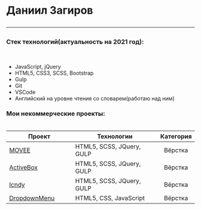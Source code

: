 
<h1> Даниил Загиров
<hr>
 <h3>Стек технологий(актуальность на 2021 год):</h3>
 <br>
 <ul>
  <li>JavaScript, jQuery</li>
  <li>HTML5, CSS3, SCSS, Bootstrap</li>
  <li>Gulp</li>
  <li>Git</li>
  <li>VSCode</li>
  <li>Английский на уровне чтения со словарем(работаю над ним)</li>
 </ul>
<h3> Мои некоммерческие проекты:
<br>
<br>
<div>

<table width="100%" id="user-content-mytable">
<thead>
<tr>
<th width="40%">Проект</th>
<th width="60%">Технологии</th>
<th>Категория</th>
</tr>
</thead>
<tbody>
<tr>
<td><a href="https://illuminator1337.github.io/Movee/">MOVEE</a></td>
<td>HTML5, SCSS, JQuery, GULP</td>
<td align="center">Вёрстка</td>
</tr>
<tr>
<td><a href="https://illuminator1337.github.io/ActiveBox/">ActiveBox</a></td>
<td>HTML5, SCSS, JQuery, GULP</td>
<td align="center">Вёрстка</td>
</tr>
<tr>
<td><a href="https://illuminator1337.github.io/Icndy/">Icndy</a></td>
<td>HTML5, SCSS, JQuery, GULP</td>
<td align="center">Вёрстка</td>
</tr>
<tr>
<td><a href="https://illuminator1337.github.io/DropdownMenu/">DropdownMenu</a></td>
<td>HTML5, CSS, JavaScript</td>
<td align="center">Вёрстка</td>
</tr>
</tbody>
</table>

</div>
